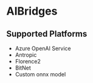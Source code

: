 # AIBridges

## Supported Platforms

- Azure OpenAI Service
- Antropic
- Florence2
- BitNet
- Custom onnx model